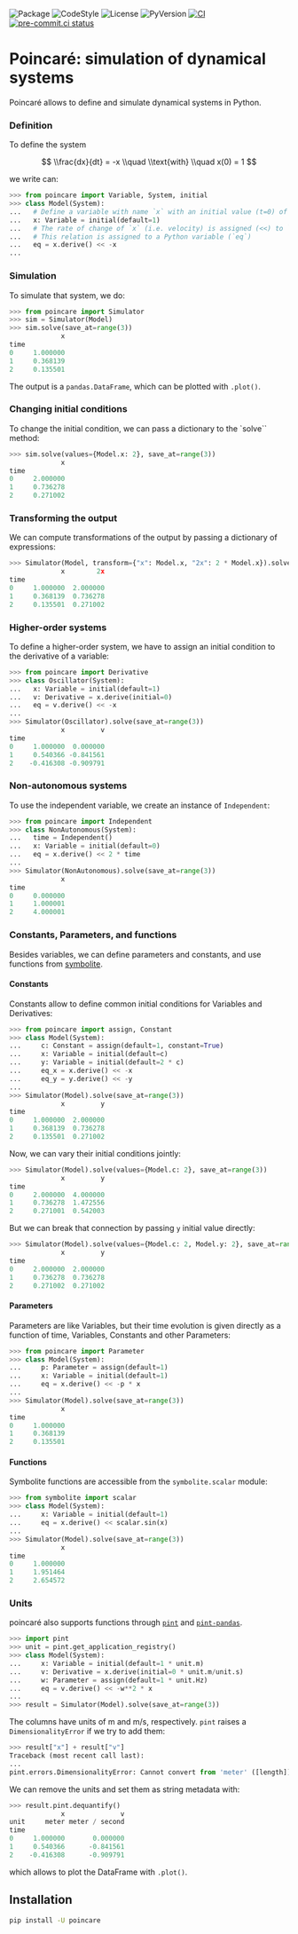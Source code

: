 ![Package](https://img.shields.io/pypi/v/poincare?label=poincare)
![CodeStyle](https://img.shields.io/badge/code%20style-black-000000.svg)
![License](https://img.shields.io/pypi/l/poincare?label=license)
![PyVersion](https://img.shields.io/pypi/pyversions/poincare?label=python)
[![CI](https://github.com/maurosilber/poincare/actions/workflows/ci.yml/badge.svg)](https://github.com/maurosilber/poincare/actions/workflows/ci.yml)
[![pre-commit.ci status](https://results.pre-commit.ci/badge/github/maurosilber/poincare/main.svg)](https://results.pre-commit.ci/latest/github/maurosilber/poincare/main)

# Poincaré: simulation of dynamical systems

Poincaré allows to define and simulate dynamical systems in Python.

### Definition

To define the system

$$ \\frac{dx}{dt} = -x \\quad \\text{with} \\quad x(0) = 1 $$

we write can:

```python
>>> from poincare import Variable, System, initial
>>> class Model(System):
...   # Define a variable with name `x` with an initial value (t=0) of `1``.
...   x: Variable = initial(default=1)
...   # The rate of change of `x` (i.e. velocity) is assigned (<<) to `-x`.
...   # This relation is assigned to a Python variable (`eq`)
...   eq = x.derive() << -x
...
```

### Simulation

To simulate that system,
we do:

```python
>>> from poincare import Simulator
>>> sim = Simulator(Model)
>>> sim.solve(save_at=range(3))
             x
time
0     1.000000
1     0.368139
2     0.135501
```

The output is a `pandas.DataFrame`,
which can be plotted with `.plot()`.

### Changing initial conditions

To change the initial condition,
we can pass a dictionary to the \`solve\`\` method:

```python
>>> sim.solve(values={Model.x: 2}, save_at=range(3))
             x
time
0     2.000000
1     0.736278
2     0.271002
```

### Transforming the output

We can compute transformations of the output
by passing a dictionary of expressions:

```python
>>> Simulator(Model, transform={"x": Model.x, "2x": 2 * Model.x}).solve(save_at=range(3))
             x        2x
time
0     1.000000  2.000000
1     0.368139  0.736278
2     0.135501  0.271002
```

### Higher-order systems

To define a higher-order system,
we have to assign an initial condition to the derivative of a variable:

```python
>>> from poincare import Derivative
>>> class Oscillator(System):
...   x: Variable = initial(default=1)
...   v: Derivative = x.derive(initial=0)
...   eq = v.derive() << -x
...
>>> Simulator(Oscillator).solve(save_at=range(3))
             x         v
time
0     1.000000  0.000000
1     0.540366 -0.841561
2    -0.416308 -0.909791
```

### Non-autonomous systems

To use the independent variable,
we create an instance of `Independent`:

```python
>>> from poincare import Independent
>>> class NonAutonomous(System):
...   time = Independent()
...   x: Variable = initial(default=0)
...   eq = x.derive() << 2 * time
...
>>> Simulator(NonAutonomous).solve(save_at=range(3))
             x
time
0     0.000000
1     1.000001
2     4.000001
```

### Constants, Parameters, and functions

Besides variables,
we can define parameters and constants,
and use functions from [symbolite](https://github.com/hgrecco/symbolite).

#### Constants

Constants allow to define common initial conditions for Variables and Derivatives:

```python
>>> from poincare import assign, Constant
>>> class Model(System):
...     c: Constant = assign(default=1, constant=True)
...     x: Variable = initial(default=c)
...     y: Variable = initial(default=2 * c)
...     eq_x = x.derive() << -x
...     eq_y = y.derive() << -y
...
>>> Simulator(Model).solve(save_at=range(3))
             x         y
time
0     1.000000  2.000000
1     0.368139  0.736278
2     0.135501  0.271002
```

Now, we can vary their initial conditions jointly:

```python
>>> Simulator(Model).solve(values={Model.c: 2}, save_at=range(3))
             x         y
time
0     2.000000  4.000000
1     0.736278  1.472556
2     0.271001  0.542003
```

But we can break that connection by passing `y` initial value directly:

```python
>>> Simulator(Model).solve(values={Model.c: 2, Model.y: 2}, save_at=range(3))
             x         y
time
0     2.000000  2.000000
1     0.736278  0.736278
2     0.271002  0.271002
```

#### Parameters

Parameters are like Variables,
but their time evolution is given directly as a function of time,
Variables, Constants and other Parameters:

```python
>>> from poincare import Parameter
>>> class Model(System):
...     p: Parameter = assign(default=1)
...     x: Variable = initial(default=1)
...     eq = x.derive() << -p * x
...
>>> Simulator(Model).solve(save_at=range(3))
             x
time
0     1.000000
1     0.368139
2     0.135501
```

#### Functions

Symbolite functions are accessible from the `symbolite.scalar` module:

```python
>>> from symbolite import scalar
>>> class Model(System):
...     x: Variable = initial(default=1)
...     eq = x.derive() << scalar.sin(x)
...
>>> Simulator(Model).solve(save_at=range(3))
             x
time
0     1.000000
1     1.951464
2     2.654572
```

### Units

poincaré also supports functions through
[`pint`](https://github.com/hgrecco/pint)
and [`pint-pandas`](https://github.com/hgrecco/pint-pandas).

```python
>>> import pint
>>> unit = pint.get_application_registry()
>>> class Model(System):
...     x: Variable = initial(default=1 * unit.m)
...     v: Derivative = x.derive(initial=0 * unit.m/unit.s)
...     w: Parameter = assign(default=1 * unit.Hz)
...     eq = v.derive() << -w**2 * x
...
>>> result = Simulator(Model).solve(save_at=range(3))
```

The columns have units of m and m/s, respectively.
`pint` raises a `DimensionalityError` if we try to add them:

```python
>>> result["x"] + result["v"]
Traceback (most recent call last):
...
pint.errors.DimensionalityError: Cannot convert from 'meter' ([length]) to 'meter / second' ([length] / [time])
```

We can remove the units and set them as string metadata with:

```python
>>> result.pint.dequantify()
             x              v
unit     meter meter / second
time
0     1.000000       0.000000
1     0.540366      -0.841561
2    -0.416308      -0.909791
```

which allows to plot the DataFrame with `.plot()`.

## Installation

```bash
pip install -U poincare
```
